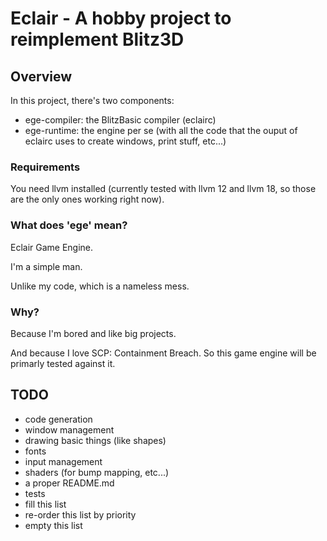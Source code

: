 # Eclair - A hobby project to reimplement Blitz3D

## Overview

In this project, there's two components:
- ege-compiler: the BlitzBasic compiler (eclairc)
- ege-runtime: the engine per se (with all the code that the ouput of eclairc uses to create windows, print stuff, etc...)

### Requirements

You need llvm installed (currently tested with llvm 12 and llvm 18, so those are the only ones working right now).

### What does 'ege' mean?

Eclair Game Engine.

I'm a simple man.

Unlike my code, which is a nameless mess.

### Why?

Because I'm bored and like big projects.

And because I love SCP: Containment Breach. So this game engine will be primarly tested against it.

## TODO

- code generation
- window management
- drawing basic things (like shapes)
- fonts
- input management
- shaders (for bump mapping, etc...)
- a proper README.md
- tests
- fill this list
- re-order this list by priority
- empty this list

